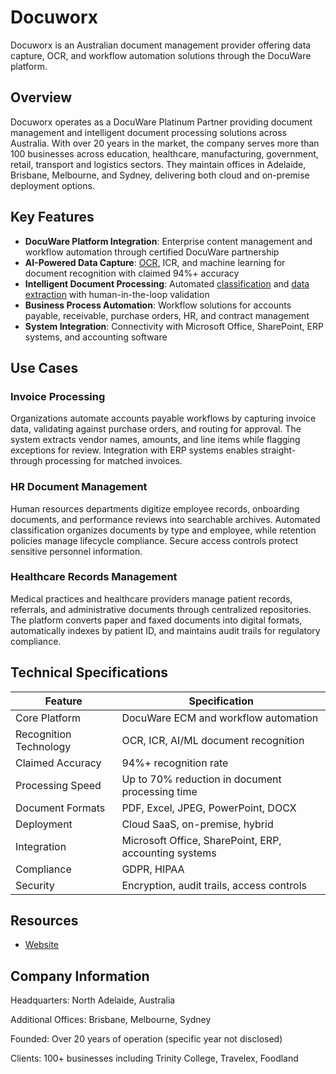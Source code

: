 # Docuworx

Docuworx is an Australian document management provider offering data capture, OCR, and workflow automation solutions through the DocuWare platform.

## Overview

Docuworx operates as a DocuWare Platinum Partner providing document management and intelligent document processing solutions across Australia. With over 20 years in the market, the company serves more than 100 businesses across education, healthcare, manufacturing, government, retail, transport and logistics sectors. They maintain offices in Adelaide, Brisbane, Melbourne, and Sydney, delivering both cloud and on-premise deployment options.

## Key Features

- **DocuWare Platform Integration**: Enterprise content management and workflow automation through certified DocuWare partnership
- **AI-Powered Data Capture**: [OCR](../../capabilities/ocr/index.md), ICR, and machine learning for document recognition with claimed 94%+ accuracy
- **Intelligent Document Processing**: Automated [classification](../../capabilities/classification/index.md) and [data extraction](../../capabilities/extraction/index.md) with human-in-the-loop validation
- **Business Process Automation**: Workflow solutions for accounts payable, receivable, purchase orders, HR, and contract management
- **System Integration**: Connectivity with Microsoft Office, SharePoint, ERP systems, and accounting software

## Use Cases

### Invoice Processing

Organizations automate accounts payable workflows by capturing invoice data, validating against purchase orders, and routing for approval. The system extracts vendor names, amounts, and line items while flagging exceptions for review. Integration with ERP systems enables straight-through processing for matched invoices.

### HR Document Management

Human resources departments digitize employee records, onboarding documents, and performance reviews into searchable archives. Automated classification organizes documents by type and employee, while retention policies manage lifecycle compliance. Secure access controls protect sensitive personnel information.

### Healthcare Records Management

Medical practices and healthcare providers manage patient records, referrals, and administrative documents through centralized repositories. The platform converts paper and faxed documents into digital formats, automatically indexes by patient ID, and maintains audit trails for regulatory compliance.

## Technical Specifications

| Feature | Specification |
|---------|---------------|
| Core Platform | DocuWare ECM and workflow automation |
| Recognition Technology | OCR, ICR, AI/ML document recognition |
| Claimed Accuracy | 94%+ recognition rate |
| Processing Speed | Up to 70% reduction in document processing time |
| Document Formats | PDF, Excel, JPEG, PowerPoint, DOCX |
| Deployment | Cloud SaaS, on-premise, hybrid |
| Integration | Microsoft Office, SharePoint, ERP, accounting systems |
| Compliance | GDPR, HIPAA |
| Security | Encryption, audit trails, access controls |

## Resources

- [Website](https://docuworx.com.au)

## Company Information

Headquarters: North Adelaide, Australia

Additional Offices: Brisbane, Melbourne, Sydney

Founded: Over 20 years of operation (specific year not disclosed)

Clients: 100+ businesses including Trinity College, Travelex, Foodland

